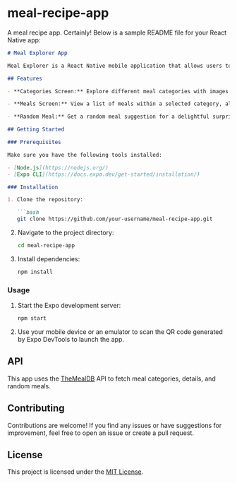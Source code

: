 # meal-recipe-app
A meal recipe app.
Certainly! Below is a sample README file for your React Native app:

```markdown
# Meal Explorer App

Meal Explorer is a React Native mobile application that allows users to explore various meal categories, view meals within a category, and discover random meals.

## Features

- **Categories Screen:** Explore different meal categories with images and descriptions.

- **Meals Screen:** View a list of meals within a selected category, along with their images.

- **Random Meal:** Get a random meal suggestion for a delightful surprise.

## Getting Started

### Prerequisites

Make sure you have the following tools installed:

- [Node.js](https://nodejs.org/)
- [Expo CLI](https://docs.expo.dev/get-started/installation/)

### Installation

1. Clone the repository:

   ```bash
   git clone https://github.com/your-username/meal-recipe-app.git
   ```

2. Navigate to the project directory:

   ```bash
   cd meal-recipe-app
   ```

3. Install dependencies:

   ```bash
   npm install
   ```

### Usage

1. Start the Expo development server:

   ```bash
   npm start
   ```

2. Use your mobile device or an emulator to scan the QR code generated by Expo DevTools to launch the app.

## API

This app uses the [TheMealDB](https://www.themealdb.com/) API to fetch meal categories, details, and random meals.

## Contributing

Contributions are welcome! If you find any issues or have suggestions for improvement, feel free to open an issue or create a pull request.

## License

This project is licensed under the [MIT License](LICENSE).

```

